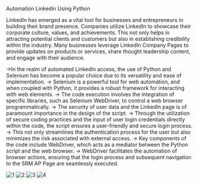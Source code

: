 Automation Linkedin Using Python

LinkedIn has emerged as a vital tool for businesses and entrepreneurs in building their brand presence. Companies utilize LinkedIn to showcase their corporate culture, values, and achievements.
This not only helps in attracting potential clients and customers but also in establishing credibility within the industry. 
Many businesses leverage LinkedIn Company Pages to provide updates on products or services, share thought leadership content, and engage with their audience. 


->In the realm of automated LinkedIn access, the use of Python and Selenium has become a popular choice due to its versatility and ease of implementation. 
-> Selenium is a powerful tool for web automation, and when coupled with Python, it provides a robust framework for interacting with web elements. 
-> The code execution involves the integration of specific libraries, such as Selenium WebDriver, to control a web browser programmatically. 
-> The security of user data and the LinkedIn page is of paramount importance in the design of the script. 
-> Through the utilization of secure coding practices and the input of user login credentials directly within the code, the script ensures a user-friendly and secure login process. 
-> This not only streamlines the authentication process for the user but also minimizes the risk associated with external access. 
-> Key components of the code include WebDriver, which acts as a mediator between the Python script and the web browser. 
-> WebDriver facilitates the automation of browser actions, ensuring that the login process and subsequent navigation to the SRM AP Page are seamlessly executed.

![1](https://github.com/vishnuvardhan1606/Automation-Linkedin-Using-Python/assets/149487193/4d3a134c-75a3-4ddb-8d5d-f76279ad83a8)
![2](https://github.com/vishnuvardhan1606/Automation-Linkedin-Using-Python/assets/149487193/2d0f94ff-6af4-4a8a-a580-9f09dfacf06b)
![3](https://github.com/vishnuvardhan1606/Automation-Linkedin-Using-Python/assets/149487193/f1cf8f3b-e2b0-4a8f-ba50-6ef0ee70aaf5)
![4](https://github.com/vishnuvardhan1606/Automation-Linkedin-Using-Python/assets/149487193/40a3ef6b-dcb2-41d7-8d92-ad2e8d86e64b)
